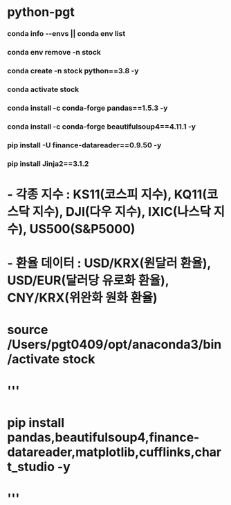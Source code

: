 # python-pgt

### conda info --envs || conda env list
### conda env remove -n stock
### conda create -n stock python==3.8 -y
### conda activate stock

### conda install -c conda-forge pandas==1.5.3 -y
### conda install -c conda-forge beautifulsoup4==4.11.1 -y
### pip install -U finance-datareader==0.9.50 -y
### pip install Jinja2==3.1.2

# - 각종 지수 : KS11(코스피 지수), KQ11(코스닥 지수), DJI(다우 지수), IXIC(나스닥 지수), US500(S&P5000)
# - 환율 데이터 : USD/KRX(원달러 환율), USD/EUR(달러당 유로화 환율), CNY/KRX(위완화 원화 환율)

# source /Users/pgt0409/opt/anaconda3/bin/activate stock

# '''
# pip install pandas,beautifulsoup4,finance-datareader,matplotlib,cufflinks,chart_studio -y
# '''